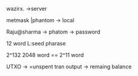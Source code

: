 <!-- crypto wallet -->

wazirx.       ->server

metmask |phantom -> local

Raju@sharma -> phatom -> password

12 word L:seed pharase

2^132
2048 word == 2^11 word


UTXO -> =unspent tran output -> remaing balance